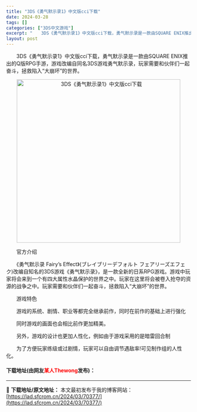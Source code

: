 ```yaml
---
title: "3DS《勇气默示录1》中文版cci下载"
date: 2024-03-28
tags: []
categories: ["3DS中文游戏"]
excerpt: "　　3DS《勇气默示录1》中文版cci下载，勇气默示录是一款由SQUARE ENIX推出的Q版RPG手游，游戏改编自同名3DS游戏勇气默示录，玩家需要和伙伴们一起奋斗，拯救陷入&ldquo;大崩坏&rdquo;的世界。 　　官方介绍 　　《勇气默示录 Fairy&rsquo;s Effect》(ブレ&hellip;"
layout: post
---
```


 <p>　　3DS《勇气默示录1》中文版cci下载，勇气默示录是一款由SQUARE ENIX推出的Q版RPG手游，游戏改编自同名3DS游戏勇气默示录，玩家需要和伙伴们一起奋斗，拯救陷入&ldquo;大崩坏&rdquo;的世界。</p> <p align="center"><img align="" border="0" src="https://lad.sfcrom.cn/wp-content/uploads/2024/03/20240328_6605493737781.png" width="446" alt="3DS《勇气默示录1》中文版cci下载" /></p> <p>　　官方介绍</p> <p>　　《勇气默示录 Fairy&rsquo;s Effect》(ブレイブリーデフォルト フェアリーズエフェク)改编自知名的3DS游戏《勇气默示录》，是一款全新的日系RPG游戏。游戏中玩家将会来到一个有四大属性水晶保护的世界之中。玩家在这里将会被卷入抢夺的资源的战争之中。玩家需要和伙伴们一起奋斗，拯救陷入&ldquo;大崩坏&rdquo;的世界。</p> <p>　　游戏特色</p> <p>　　游戏的系统、剧情、职业等都完全继承前作，同时在前作的基础上进行强化</p> <p>　　同时游戏的画面也会相比前作更加精美。</p> <p>　　另外，游戏的设计也更加人性化，例如由于游戏采用的是暗雷回合制</p> <p>　　为了方便玩家练级或过剧情，玩家可以自由调节遇敌率!可见制作组的人性化。</p> <p><h4>下载地址(由网友<font color="red">某人Thewong</font>发布)：</h4></p> 

---
📖 **下载地址/原文地址：** 本文最初发布于我的博客网站：[https://lad.sfcrom.cn/2024/03/70377/](https://lad.sfcrom.cn/2024/03/70377/)
